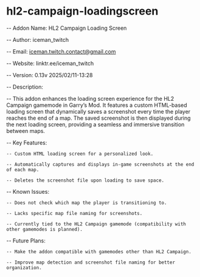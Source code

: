 # hl2-campaign-loadingscreen

-- Addon Name: HL2 Campaign Loading Screen 

-- Author: iceman_twitch 

-- Email: iceman.twitch.contact@gmail.com 

-- Website: linktr.ee/iceman_twitch 

-- Version: 0.13v 2025/02/11-13:28 

-- Description:

-- This addon enhances the loading screen experience for the HL2 Campaign gamemode in Garry’s Mod. It features a custom HTML-based loading screen that dynamically saves a screenshot every time the player reaches the end of a map. The saved screenshot is then displayed during the next loading screen, providing a seamless and immersive transition between maps.

-- Key Features:

    -- Custom HTML loading screen for a personalized look.

    -- Automatically captures and displays in-game screenshots at the end of each map.

    -- Deletes the screenshot file upon loading to save space.

-- Known Issues:

    -- Does not check which map the player is transitioning to.

    -- Lacks specific map file naming for screenshots.

    -- Currently tied to the HL2 Campaign gamemode (compatibility with other gamemodes is planned).

-- Future Plans:

    -- Make the addon compatible with gamemodes other than HL2 Campaign.

    -- Improve map detection and screenshot file naming for better organization.
